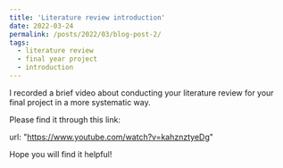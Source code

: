 ```yaml
---
title: 'Literature review introduction'
date: 2022-03-24
permalink: /posts/2022/03/blog-post-2/
tags:
  - literature review
  - final year project
  - introduction
---
```


I recorded a brief video about conducting your literature review for your final project in a more systematic way.

Please find it through this link:

url: "https://www.youtube.com/watch?v=kahznztyeDg"

Hope you will find it helpful!
